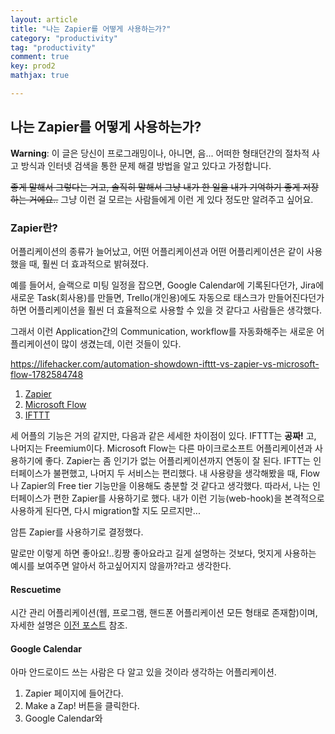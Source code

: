 ```yaml
---
layout: article
title: "나는 Zapier를 어떻게 사용하는가?"
category: "productivity"
tag: "productivity"
comment: true
key: prod2
mathjax: true

---
```


## 나는 Zapier를 어떻게 사용하는가?
**Warning**: 이 글은 당신이 프로그래밍이나, 아니면, 음... 어떠한 형태던간의 절차적 사고 방식과 인터넷 검색을 통한 문제 해결 방법을 알고 있다고 가정합니다.


~~좋게 말해서 그렇다는 거고, 솔직히 말해서 그냥 내가 한 일을 내가 기억하기 좋게 저장하는 거에요..~~ 그냥 이런 걸 모르는 사람들에게 이런 게 있다 정도만 알려주고 싶어요.


### Zapier란?
어플리케이션의 종류가 늘어났고, 어떤 어플리케이션과 어떤 어플리케이션은 같이 사용했을 때, 훨씬 더 효과적으로 밝혀졌다.

예를 들어서, 슬랙으로 미팅 일정을 잡으면, Google Calendar에 기록된다던가, Jira에 새로운 Task(회사용)를 만들면, Trello(개인용)에도 자동으로 태스크가 만들어진다던가 하면 어플리케이션을 훨씬 더 효율적으로 사용할 수 있을 것 같다고 사람들은 생각했다.

그래서 이런 Application간의 Communication, workflow를 자동화해주는 새로운 어플리케이션이 많이 생겼는데, 이런 것들이 있다.

https://lifehacker.com/automation-showdown-ifttt-vs-zapier-vs-microsoft-flow-1782584748

1. [Zapier](https://zapier.com/)
2. [Microsoft Flow](https://flow.microsoft.com/)
3. [IFTTT](https://ifttt.com/)

세 어플의 기능은 거의 같지만, 다음과 같은 세세한 차이점이 있다.
IFTTT는 **공짜!** 고, 나머지는 Freemium이다.
Microsoft Flow는 다른 마이크로소프트 어플리케이션과 사용하기에 좋다. Zapier는 좀 인기가 없는 어플리케이션까지 연동이 잘 된다.
IFTT는 인터페이스가 불편했고, 나머지 두 서비스는 편리했다.
내 사용량을 생각해봤을 때, Flow나 Zapier의 Free tier 기능만을 이용해도 충분할 것 같다고 생각했다.
따라서, 나는 인터페이스가 편한 Zapier를 사용하기로 했다.
내가 이런 기능(web-hook)을 본격적으로 사용하게 된다면, 다시 migration할 지도 모르지만...

암튼 Zapier를 사용하기로 결정했다.

말로만 이렇게 하면 좋아요!..킹짱 좋아요라고 길게 설명하는 것보다, 멋지게 사용하는 예시를 보여주면 알아서 하고싶어지지 않을까?라고 생각한다.

#### Rescuetime
시간 관리 어플리케이션(웹, 프로그램, 핸드폰 어플리케이션 모든 형태로 존재함)이며, 자세한 설명은 [이전 포스트](https://ita9naiwa.github.io/productivity/2018/06/20/productivity_tools_i_use.md.html#6-rescuetime-link) 참조.

#### Google Calendar
아마 안드로이드 쓰는 사람은 다 알고 있을 것이라 생각하는 어플리케이션.

1. Zapier 페이지에 들어간다.
2. Make a Zap! 버튼을 클릭한다.
3. Google Calendar와 
